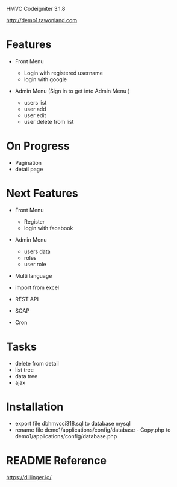 HMVC Codeigniter 3.1.8

http://demo1.tawonland.com

# Features
  - Front Menu
    - Login with registered username
    - login with google

  - Admin Menu (Sign in to get into Admin Menu )
    - users list
    - user add
    - user edit
    - user delete from list

# On Progress
  - Pagination
  - detail page

# Next Features
  - Front Menu
    - Register
    - login with facebook

  - Admin Menu
    - users data
    - roles
    - user role

  - Multi language
  - import from excel

  - REST API
  - SOAP

  - Cron

# Tasks
  - delete from detail
  - list tree
  - data tree
  - ajax

# Installation
  - export file dbhmvcci318.sql to database mysql
  - rename file demo1/applications/config/database - Copy.php to demo1/applications/config/database.php 

# README Reference
https://dillinger.io/
